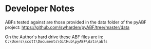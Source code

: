 # Developer Notes

ABFs tested against are those provided in the data folder of the pyABF project:
https://github.com/swharden/pyABF/tree/master/data

On the Author's hard drive these ABF files are in:
`C:\Users\scott\Documents\GitHub\pyABF\data\abfs`